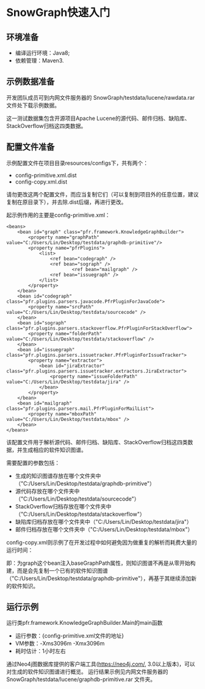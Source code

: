 # SnowGraph快速入门

环境准备
-------------------------------
- 编译运行环境：Java8;
- 依赖管理：Maven3.

示例数据准备
--------------------------------
开发团队成员可到内网文件服务器的 SnowGraph/testdata/lucene/rawdata.rar 文件处下载示例数据。

这一测试数据集包含开源项目Apache Lucene的源代码、邮件归档、缺陷库、StackOverflow归档这四类数据。

配置文件准备
--------------------------------
示例配置文件在项目目录resources/configs下，共有两个：
- config-primitive.xml.dist
- config-copy.xml.dist

请勿更改这两个配置文件，而应当复制它们（可以复制到项目外的任意位置，建议复制在原目录下），并去除.dist后缀，再进行更改。

起示例作用的主要是config-primitive.xml：

    <beans>
        <bean id="graph" class="pfr.framework.KnowledgeGraphBuilder">
            <property name="graphPath" value="C:/Users/Lin/Desktop/testdata/graphdb-primitive"/>
            <property name="pfrPlugins">
                <list>
                    <ref bean="codegraph" />
                    <ref bean="sograph" />
	    		        	<ref bean="mailgraph" />
                    <ref bean="issuegraph" />
                </list>
            </property>
        </bean>
        <bean id="codegraph" class="pfr.plugins.parsers.javacode.PfrPluginForJavaCode">
            <property name="srcPath" value="C:/Users/Lin/Desktop/testdata/sourcecode" />
        </bean>
        <bean id="sograph" class="pfr.plugins.parsers.stackoverflow.PfrPluginForStackOverflow">
            <property name="folderPath" value="C:/Users/Lin/Desktop/testdata/stackoverflow" />
        </bean>
        <bean id="issuegraph" class="pfr.plugins.parsers.issuetracker.PfrPluginForIssueTracker">
	    	<property name="extractor">
	    		<bean id="jiraExtractor" class="pfr.plugins.parsers.issuetracker.extractors.JiraExtractor">
	    			<property name="issueFolderPath" value="C:/Users/Lin/Desktop/testdata/jira" />
	    		</bean>
	    	</property>
	    </bean>
    	<bean id="mailgraph" class="pfr.plugins.parsers.mail.PfrPluginForMailList">
	    	<property name="mboxPath" value="C:/Users/Lin/Desktop/testdata/mbox" />
    	</bean>
    </beans>

该配置文件用于解析源代码、邮件归档、缺陷库、StackOverflow归档这四类数据，并生成相应的软件知识图谱。

需要配置的参数包括：
- 生成的知识图谱存放在哪个文件夹中（"C:/Users/Lin/Desktop/testdata/graphdb-primitive"）
- 源代码存放在哪个文件夹中（"C:/Users/Lin/Desktop/testdata/sourcecode"）
- StackOverflow归档存放在哪个文件夹中（"C:/Users/Lin/Desktop/testdata/stackoverflow"）
- 缺陷库归档存放在哪个文件夹中（"C:/Users/Lin/Desktop/testdata/jira"）
- 邮件归档存放在哪个文件夹中（"C:/Users/Lin/Desktop/testdata/mbox"）

config-copy.xml则示例了在开发过程中如何避免因为做重复的解析而耗费大量的运行时间：

<beans>
    <bean id="graph" class="pfr.framework.KnowledgeGraphBuilder">
        <property name="graphPath" value="C:/Users/Lin/Desktop/testdata/graphdb-copy"/>
		    <property name="baseGraphPath" value="C:/Users/Lin/Desktop/testdata/graphdb-primitive"/>
    </bean>
</beans>

即：为graph这个bean注入baseGraphPath属性，则知识图谱不再是从零开始构建，而是会先复制一个已有的软件知识图谱（"C:/Users/Lin/Desktop/testdata/graphdb-primitive"），再基于其继续添加新的软件知识。

运行示例
--------------------------------------------------
运行类pfr.framework.KnowledgeGraphBuilder.Main的main函数
- 运行参数：{config-primitive.xml文件的地址}
- VM参数：-Xms3096m -Xmx3096m
- 耗时估计：1小时左右

通过Neo4j图数据库提供的客户端工具(https://neo4j.com/, 3.0以上版本)，可以对生成的软件知识图谱进行概览。
运行结果示例见内网文件服务器的 SnowGraph/testdata/lucene/graphdb-primitive.rar 文件夹。
